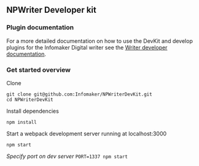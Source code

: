 ## NPWriter Developer kit

### Plugin documentation
For a more detailed documentation on how to use the DevKit and develop
plugins for the Infomaker Digital writer see the
[Writer developer documentation](https://docs.writer.infomaker.io/).

### Get started overview

Clone

```
git clone git@github.com:Infomaker/NPWriterDevKit.git
cd NPWriterDevKit
```

Install dependencies

```
npm install
```


Start a webpack development server running at localhost:3000
```
npm start
```

_Specify port on dev server_ `PORT=1337 npm start`
